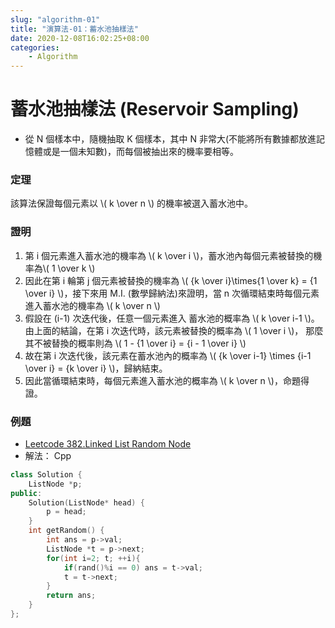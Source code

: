 ```yaml
---
slug: "algorithm-01"
title: "演算法-01：蓄水池抽樣法"
date: 2020-12-08T16:02:25+08:00
categories:
    - Algorithm
---
```

# 蓄水池抽樣法 (Reservoir Sampling)
- 從 N 個樣本中，隨機抽取 K 個樣本，其中 N 非常大(不能將所有數據都放進記憶體或是一個未知數)，而每個被抽出來的機率要相等。

### 定理
該算法保證每個元素以 \\( k \over n \\) 的機率被選入蓄水池中。

### 證明
1. 第 i 個元素進入蓄水池的機率為 \\( k \over i \\)，蓄水池內每個元素被替換的機率為\\( 1 \over k \\)
2. 因此在第 i 輪第 j 個元素被替換的機率為 \\( {k \over i}\times{1 \over k} = {1 \over i} \\)，接下來用 M.I. (數學歸納法)來證明，當 n 次循環結束時每個元素進入蓄水池的機率為 \\( k \over n \\)
3. 假設在 (i-1) 次迭代後，任意一個元素進入 蓄水池的概率為 \\( k \over i-1 \\)。由上面的結論，在第 i 次迭代時，該元素被替換的概率為 \\( 1 \over i \\)， 那麼其不被替換的概率則為 \\( 1 - {1 \over i} = {i - 1 \over i} \\)
4. 故在第 i 次迭代後，該元素在蓄水池內的概率為 \\( {k \over i-1} \times {i-1 \over i} = {k \over i} \\)，歸納結束。
5. 因此當循環結束時，每個元素進入蓄水池的概率為 \\( k \over n \\)，命題得證。

### 例題
- [Leetcode 382.Linked List Random Node](https://leetcode.com/problems/linked-list-random-node/)
- 解法： Cpp
```cpp
class Solution {
    ListNode *p;
public:
    Solution(ListNode* head) {
        p = head;
    }
    int getRandom() {
        int ans = p->val;
        ListNode *t = p->next;
        for(int i=2; t; ++i){
            if(rand()%i == 0) ans = t->val;
            t = t->next;
        }
        return ans;
    }
};
```